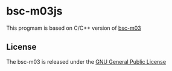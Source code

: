 # bsc-m03js
This progmam is based on C/C++ version of [bsc-m03](https://github.com/IlyaGrebnov/bsc-m03)
## License
The bsc-m03 is released under the [GNU General Public License](https://github.com/IlyaGrebnov/bsc-m03/blob/master/LICENSE)
